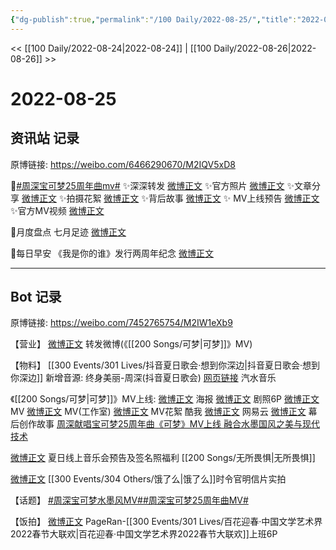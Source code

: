 ```yaml
---
{"dg-publish":true,"permalink":"/100 Daily/2022-08-25/","title":"2022-08-25","created":"2022-12-07T16:19:18.000+08:00","updated":"2023-04-11T14:46:33.510+08:00"}
---
```



<< [[100 Daily/2022-08-24\|2022-08-24]] | [[100 Daily/2022-08-26\|2022-08-26]] >>

# 2022-08-25

## 资讯站 记录

原博链接: https://weibo.com/6466290670/M2IQV5xD8

🌟[#周深宝可梦25周年曲mv#](https://s.weibo.com/weibo?q=%23%E5%91%A8%E6%B7%B1%E5%AE%9D%E5%8F%AF%E6%A2%A625%E5%91%A8%E5%B9%B4%E6%9B%B2mv%23)
✨深深转发 [微博正文](https://m.weibo.cn/6466290670/4806328386067712)
✨官方照片 [微博正文](https://m.weibo.cn/6466290670/4806361478595898)
✨文章分享 [微博正文](https://m.weibo.cn/6466290670/4806399245421182)
✨拍摄花絮 [微博正文](https://m.weibo.cn/6466290670/4806418916442758)
✨背后故事 [微博正文](https://m.weibo.cn/6466290670/4806461173795030)
✨ MV上线预告 [微博正文](https://m.weibo.cn/6466290670/4806286455341301)
✨官方MV视频 [微博正文](https://m.weibo.cn/6466290670/4806293073953684)

🌟月度盘点 七月足迹 [微博正文](https://m.weibo.cn/6466290670/4806435475295507)

🌟每日早安
《我是你的谁》发行两周年纪念 [微博正文](https://m.weibo.cn/6466290670/4806271310760291)

---
## Bot 记录

原博链接: https://weibo.com/7452765754/M2IW1eXb9

【营业】
[微博正文](https://m.weibo.cn/1736988591/4806327904503400) 转发微博(《[[200 Songs/可梦\|可梦]]》MV)

【物料】
[[300 Events/301 Lives/抖音夏日歌会·想到你深边\|抖音夏日歌会·想到你深边]] 新增音源:
终身美丽-周深(抖音夏日歌会)
[网页链接](https://weibo.cn/sinaurl?u=https%3A%2F%2Fqishui.douyin.com%2Fs%2FjbBv46d%2F) 汽水音乐

《[[200 Songs/可梦\|可梦]]》MV上线:
[微博正文](https://m.weibo.cn/6305628151/4806277022875851) 海报
[微博正文](https://m.weibo.cn/6305628151/4806352524546186) 剧照6P
[微博正文](https://m.weibo.cn/6305628151/4806292134173739) MV
[微博正文](https://m.weibo.cn/7478855230/4806294638957798) MV(工作室)
[微博正文](https://m.weibo.cn/6305628151/4806412926454449) MV花絮
[](https://m.weibo.cn/1738434147/4806292240339093) 酷我
[微博正文](https://m.weibo.cn/1721030997/4806428029881463) 网易云
[微博正文](https://m.weibo.cn/6305628151/4806458225201888) 幕后创作故事
[周深献唱宝可梦25周年曲《可梦》MV上线 融合水墨国风之美与现代技术](https://weibo.cn/sinaurl?u=http%3A%2F%2Fh5.ent.ynet.com%2F2022%2F08%2F25%2F3511791t1263_3.html)

[微博正文](https://m.weibo.cn/5646899336/4806429662250521) 夏日线上音乐会预告及签名照福利 [[200 Songs/无所畏惧\|无所畏惧]]

[微博正文](https://m.weibo.cn/2606197387/4806366826599346) [[300 Events/304 Others/饿了么\|饿了么]]时令官明信片实拍

【话题】
[#周深宝可梦水墨风MV#](https://s.weibo.com/weibo?q=%23%E5%91%A8%E6%B7%B1%E5%AE%9D%E5%8F%AF%E6%A2%A6%E6%B0%B4%E5%A2%A8%E9%A3%8EMV%23)[#周深宝可梦25周年曲MV#](https://s.weibo.com/weibo?q=%23%E5%91%A8%E6%B7%B1%E5%AE%9D%E5%8F%AF%E6%A2%A625%E5%91%A8%E5%B9%B4%E6%9B%B2MV%23)

【饭拍】
[微博正文](https://m.weibo.cn/7633014126/4806388230917212) PageRan-[[300 Events/301 Lives/百花迎春·中国文学艺术界2022春节大联欢\|百花迎春·中国文学艺术界2022春节大联欢]]上班6P
